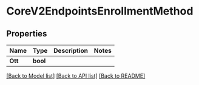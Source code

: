 # CoreV2EndpointsEnrollmentMethod

## Properties

Name | Type | Description | Notes
------------ | ------------- | ------------- | -------------
**Ott** | **bool** |  | 

[[Back to Model list]](../README.md#documentation-for-models) [[Back to API list]](../README.md#documentation-for-api-endpoints) [[Back to README]](../README.md)


